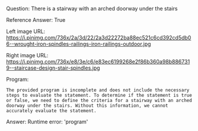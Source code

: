 Question: There is a stairway with an arched doorway under the stairs

Reference Answer: True

Left image URL: https://i.pinimg.com/736x/2a/3d/22/2a3d22272ba88ec521c6cd392cd5db06--wrought-iron-spindles-railings-iron-railings-outdoor.jpg

Right image URL: https://i.pinimg.com/736x/e8/3e/c6/e83ec6199268e2f86b360a98b8867319--staircase-design-stair-spindles.jpg

Program:

```
The provided program is incomplete and does not include the necessary steps to evaluate the statement. To determine if the statement is true or false, we need to define the criteria for a stairway with an arched doorway under the stairs. Without this information, we cannot accurately evaluate the statement.
```
Answer: Runtime error: 'program'

